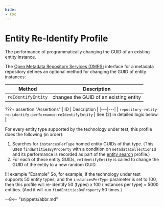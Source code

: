 ```yaml
---
hide:
- toc
---
```


<!-- SPDX-License-Identifier: CC-BY-4.0 -->
<!-- Copyright Contributors to the Egeria project. -->

# Entity Re-Identify Profile

The performance of programmatically changing the GUID of an existing entity instance.

The [Open Metadata Repository Services (OMRS)](./services/omrs) interface for a metadata repository defines an optional method for changing the GUID of entity instances:

| Method | Description |
|---|---|
| `reIdentifyEntity` | changes the GUID of an existing entity |

???+ assertion "Assertions"
    | ID | Description |
    |---|---|
    | `repository-entity-re-identify-performance-reIdentifyEntity` | See (2) in detailed logic below. |

For every entity type supported by the technology under test, this profile does the following (in order):

1. Searches for `instancesPerType` homed entity GUIDs of that type. (This uses `findEntitiesByProperty` with a condition on `metadataCollectionId` and its performance is recorded as part of the [entity search](entity-search.md) profile.)
1. For each of these entity GUIDs, `reIdentifyEntity` is called to change the GUID of the entity to a new random GUID.

!!! example "Example"
    So, for example, if the technology under test supports 50 entity types, and the `instancesPerType` parameter is set to 100, then this profile will re-identify 50 (types) x 100 (instances per type) = 5000 entities. (And it will run `findEntitiesByProperty` 50 times.)

--8<-- "snippets/abbr.md"
